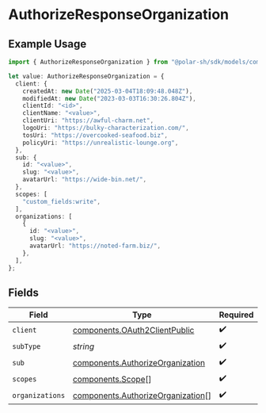 # AuthorizeResponseOrganization

## Example Usage

```typescript
import { AuthorizeResponseOrganization } from "@polar-sh/sdk/models/components/authorizeresponseorganization.js";

let value: AuthorizeResponseOrganization = {
  client: {
    createdAt: new Date("2025-03-04T18:09:48.048Z"),
    modifiedAt: new Date("2023-03-03T16:30:26.804Z"),
    clientId: "<id>",
    clientName: "<value>",
    clientUri: "https://awful-charm.net",
    logoUri: "https://bulky-characterization.com/",
    tosUri: "https://overcooked-seafood.biz",
    policyUri: "https://unrealistic-lounge.org",
  },
  sub: {
    id: "<value>",
    slug: "<value>",
    avatarUrl: "https://wide-bin.net/",
  },
  scopes: [
    "custom_fields:write",
  ],
  organizations: [
    {
      id: "<value>",
      slug: "<value>",
      avatarUrl: "https://noted-farm.biz/",
    },
  ],
};
```

## Fields

| Field                                                                                  | Type                                                                                   | Required                                                                               | Description                                                                            |
| -------------------------------------------------------------------------------------- | -------------------------------------------------------------------------------------- | -------------------------------------------------------------------------------------- | -------------------------------------------------------------------------------------- |
| `client`                                                                               | [components.OAuth2ClientPublic](../../models/components/oauth2clientpublic.md)         | :heavy_check_mark:                                                                     | N/A                                                                                    |
| `subType`                                                                              | *string*                                                                               | :heavy_check_mark:                                                                     | N/A                                                                                    |
| `sub`                                                                                  | [components.AuthorizeOrganization](../../models/components/authorizeorganization.md)   | :heavy_check_mark:                                                                     | N/A                                                                                    |
| `scopes`                                                                               | [components.Scope](../../models/components/scope.md)[]                                 | :heavy_check_mark:                                                                     | N/A                                                                                    |
| `organizations`                                                                        | [components.AuthorizeOrganization](../../models/components/authorizeorganization.md)[] | :heavy_check_mark:                                                                     | N/A                                                                                    |